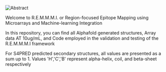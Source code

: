 
![Abstract](https://github.com/SimranjitGrewal/REMMI-Resolution-of-Epitopes-by-Microarray-using-Machine-learning-Integration/edit/main/abstract.png)

Welcome to R.E.M.M.M.I. or Region-focused Epitope Mapping using Microarrays and Machine-learning Integration

In this repository, you can find all Alphafold generated structures, Array data AT 10ug/mL, and Code employed in the validation and testing of the R.E.M.M.M.I framework

For S4PRED predicted secondary structures, all values are presented as a sum up to 1. Values 'H','C','B' represent alpha-helix, coil, and beta-sheet respectively
